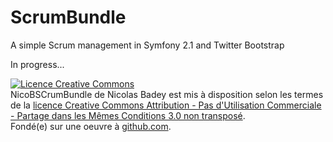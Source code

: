 ScrumBundle
===========

A simple Scrum management in Symfony 2.1 and Twitter Bootstrap 

In progress...

<a rel="license" href="http://creativecommons.org/licenses/by-nc-sa/3.0/deed.fr"><img alt="Licence Creative Commons" style="border-width:0" src="http://i.creativecommons.org/l/by-nc-sa/3.0/88x31.png" /></a><br /><span xmlns:dct="http://purl.org/dc/terms/" property="dct:title">NicoBSCrumBundle</span> de <span xmlns:cc="http://creativecommons.org/ns#" property="cc:attributionName">Nicolas Badey</span> est mis à disposition selon les termes de la <a rel="license" href="http://creativecommons.org/licenses/by-nc-sa/3.0/deed.fr">licence Creative Commons Attribution - Pas d&#39;Utilisation Commerciale - Partage dans les Mêmes Conditions 3.0 non transposé</a>.<br />Fondé(e) sur une oeuvre à <a xmlns:dct="http://purl.org/dc/terms/" href="https://github.com/Nico-B/ScrumBundle" rel="dct:source">github.com</a>.